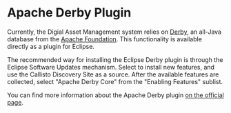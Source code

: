 # Apache Derby Plugin #

Currently, the Digial Asset Management system relies on [Derby](http://db.apache.org/derby/), an all-Java database from the [Apache Foundation](http://www.apache.org/).  This functionality is available directly as a plugin for Eclipse.

The recommended way for installing the Eclipse Derby plugin is through the Eclipse Software Updates mechanism.  Select to install new features, and use the Callisto Discovery Site as a source.  After the available features are collected, select "Apache Derby Core" from the "Enabling Features" sublist.

You can find more information about the Apache Derby plugin [on the official page](http://db.apache.org/derby/integrate/derby_plugin.html).